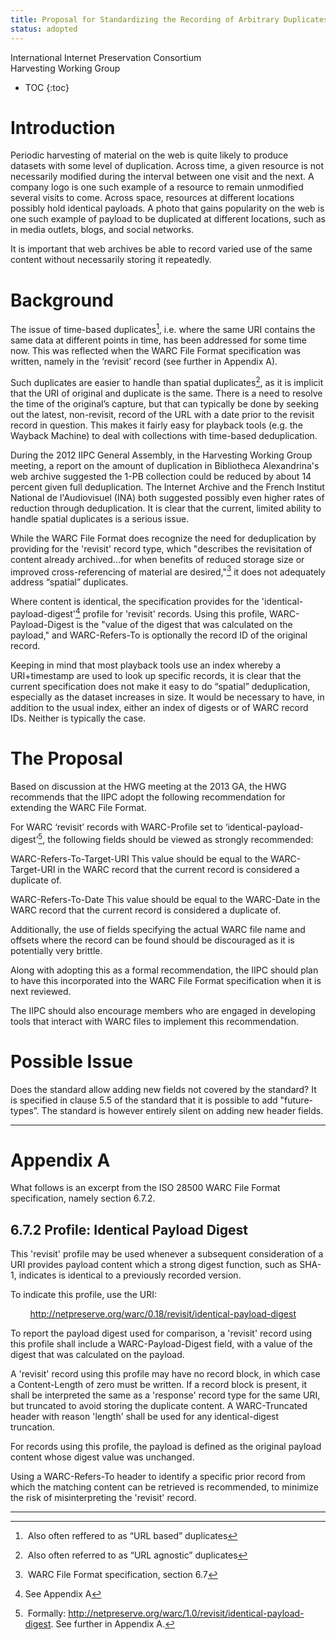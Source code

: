 ```yaml
---
title: Proposal for Standardizing the Recording of Arbitrary Duplicates in WARC Files
status: adopted
---
```

International Internet Preservation Consortium<br/>
Harvesting Working Group

* TOC
{:toc}

Introduction
============

Periodic harvesting of material on the web is quite likely to produce datasets with some level of duplication. Across time, a given resource is not necessarily modified during the interval between one visit and the next. A company logo is one such example of a resource to remain unmodified several visits to come. Across space, resources at different locations possibly hold identical payloads. A photo that gains popularity on the web is one such example of payload to be duplicated at different locations, such as in media outlets, blogs, and social networks.

It is important that web archives be able to record varied use of the same content without necessarily storing it repeatedly.

Background
==========

The issue of time-based duplicates[^1], i.e. where the same URI contains the same data at different points in time, has been addressed for some time now. This was reflected when the WARC File Format specification was written, namely in the ‘revisit’ record (see further in Appendix A).

Such duplicates are easier to handle than spatial duplicates[^2], as it is implicit that the URI of original and duplicate is the same. There is a need to resolve the time of the original’s capture, but that can typically be done by seeking out the latest, non-revisit, record of the URL with a date prior to the revisit record in question. This makes it fairly easy for playback tools (e.g. the Wayback Machine) to deal with collections with time-based deduplication.

During the 2012 IIPC General Assembly, in the Harvesting Working Group meeting, a report on the amount of duplication in Bibliotheca Alexandrina's web archive suggested the 1-PB collection could be reduced by about 14 percent given full deduplication. The Internet Archive and the French Institut National de l'Audiovisuel (INA) both suggested possibly even higher rates of reduction through deduplication. It is clear that the current, limited ability to handle spatial duplicates is a serious issue.

While the WARC File Format does recognize the need for deduplication by providing for the 'revisit' record type, which "describes the revisitation of content already archived...for when benefits of reduced storage size or improved cross-referencing of material are desired,"[^3] it does not adequately address “spatial” duplicates.

Where content is identical, the specification provides for the 'identical-payload-digest'[^4] profile for 'revisit' records. Using this profile, WARC-Payload-Digest is the "value of the digest that was calculated on the payload," and WARC-Refers-To is optionally the record ID of the original record.

Keeping in mind that most playback tools use an index whereby a URI+timestamp are used to look up specific records, it is clear that the current specification does not make it easy to do “spatial” deduplication, especially as the dataset increases in size. It would be necessary to have, in addition to the usual index, either an index of digests or of WARC record IDs. Neither is typically the case.

The Proposal
============

Based on discussion at the HWG meeting at the 2013 GA, the HWG recommends that the IIPC adopt the following recommendation for extending the WARC File Format.

For WARC ‘revisit’ records with WARC-Profile set to ‘identical-payload-digest’[^5], the following fields should be viewed as strongly recommended:

WARC-Refers-To-Target-URI
This value should be equal to the WARC-Target-URI in the WARC record that the current record is considered a duplicate of.

WARC-Refers-To-Date
This value should be equal to the WARC-Date in the WARC record that the current record is considered a duplicate of.

Additionally, the use of fields specifying the actual WARC file name and offsets where the record can be found should be discouraged as it is potentially very brittle.

Along with adopting this as a formal recommendation, the IIPC should plan to have this incorporated into the WARC File Format specification when it is next reviewed.

The IIPC should also encourage members who are engaged in developing tools that interact with WARC files to implement this recommendation.

Possible Issue
==============

Does the standard allow adding new fields not covered by the standard? It is specified in clause 5.5 of the standard that it is possible to add "future-types”. The standard is however entirely silent on adding new header fields.

* * * * *

Appendix A
==========

What follows is an excerpt from the ISO 28500 WARC File Format specification, namely section 6.7.2.

6.7.2 Profile: Identical Payload Digest
---------------------------------------

This 'revisit' profile may be used whenever a subsequent consideration of a URI provides payload content which a strong digest function, such as SHA-1, indicates is identical to a previously recorded version.

To indicate this profile, use the URI:

         http://netpreserve.org/warc/0.18/revisit/identical-payload-digest

To report the payload digest used for comparison, a 'revisit' record using this profile shall include a WARC-Payload-Digest field, with a value of the digest that was calculated on the payload.

A 'revisit' record using this profile may have no record block, in which case a Content-Length of zero must be written. If a record block is present, it shall be interpreted the same as a 'response' record type for the same URI, but truncated to avoid storing the duplicate content. A WARC-Truncated header with reason 'length' shall be used for any identical-digest truncation.

For records using this profile, the payload is defined as the original payload content whose digest value was unchanged.

Using a WARC-Refers-To header to identify a specific prior record from which the matching content can be retrieved is recommended, to minimize the risk of misinterpreting the 'revisit' record.

* * * * *

[^1]: Also often reffered to as “URL based” duplicates

[^2]: Also often referred to as “URL agnostic” duplicates

[^3]: WARC File Format specification, section 6.7

[^4]: See Appendix A

[^5]: Formally: http://netpreserve.org/warc/1.0/revisit/identical-payload-digest. See further in Appendix A.
